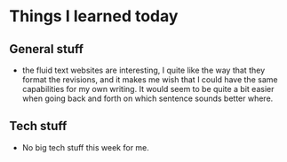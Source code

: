 # Things I learned today 

## General stuff

- the fluid text websites are interesting, I quite like the way that they format the revisions, and it makes me wish that I could have the same capabilities for my own writing. It would seem to be quite a bit easier when going back and forth on which sentence sounds better where.

## Tech stuff

- No big tech stuff this week for me.